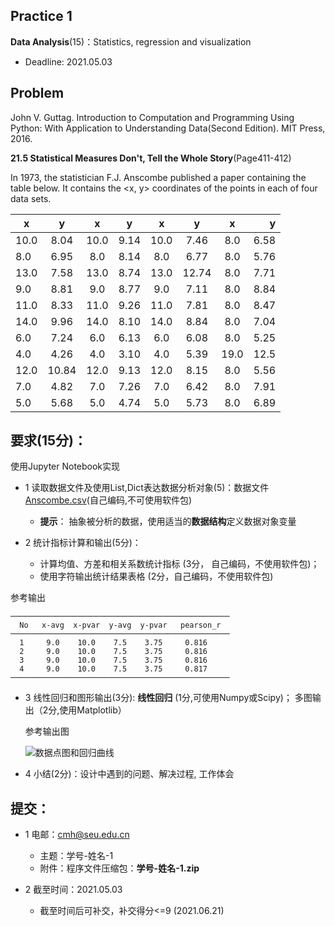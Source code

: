 ## Practice 1

**Data Analysis**(15)：Statistics, regression and visualization

* Deadline: 2021.05.03

## Problem

John V. Guttag. Introduction to Computation and Programming Using Python: With Application to Understanding Data(Second Edition). MIT Press, 2016. 

**21.5 Statistical Measures Don't, Tell the Whole Story**(Page411-412) 
  
In 1973, the statistician F.J. Anscombe published a paper containing the table below. It contains the <x, y> coordinates of the points in each of four data sets.

| x    |   y   |   x   |   y   |   x   |   y   |   x   |    y |
| ---- | :---: | :---: | :---: | :---: | :---: | :---: | ---: |
| 10.0 | 8.04  | 10.0  | 9.14  | 10.0  | 7.46  |  8.0  | 6.58 |
| 8.0  | 6.95  |  8.0  | 8.14  |  8.0  | 6.77  |  8.0  | 5.76 |
| 13.0 | 7.58  | 13.0  | 8.74  | 13.0  | 12.74 |  8.0  | 7.71 |
| 9.0  | 8.81  |  9.0  | 8.77  |  9.0  | 7.11  |  8.0  | 8.84 |
| 11.0 | 8.33  | 11.0  | 9.26  | 11.0  | 7.81  |  8.0  | 8.47 |
| 14.0 | 9.96  | 14.0  | 8.10  | 14.0  | 8.84  |  8.0  | 7.04 |
| 6.0  | 7.24  |  6.0  | 6.13  |  6.0  | 6.08  |  8.0  | 5.25 |
| 4.0  | 4.26  |  4.0  | 3.10  |  4.0  | 5.39  | 19.0  | 12.5 |
| 12.0 | 10.84 | 12.0  | 9.13  | 12.0  | 8.15  |  8.0  | 5.56 |
| 7.0  | 4.82  |  7.0  | 7.26  |  7.0  | 6.42  |  8.0  | 7.91 |
| 5.0  | 5.68  |  5.0  | 4.74  |  5.0  | 5.73  |  8.0  | 6.89 |

## 要求(15分)：

使用Jupyter Notebook实现 
  
* 1 读取数据文件及使用List,Dict表达数据分析对象(5)：数据文件[Anscombe.csv](./Anscombe.csv)(自己编码,不可使用软件包)
  * **提示**： 抽象被分析的数据，使用适当的**数据结构**定义数据对象变量

* 2 统计指标计算和输出(5分)：
    * 计算均值、方差和相关系数统计指标 (3分， 自己编码，不使用软件包)；
    * 使用字符输出统计结果表格 (2分，自己编码，不使用软件包) 

参考输出
```
─────────────────────────────────────────────────
  No   x-avg  x-pvar  y-avg  y-pvar   pearson_r  
─────────────────────────────────────────────────
  1     9.0    10.0    7.5    3.75     0.816 
  2     9.0    10.0    7.5    3.75     0.816 
  3     9.0    10.0    7.5    3.75     0.816 
  4     9.0    10.0    7.5    3.75     0.817 
─────────────────────────────────────────────────
``` 
* 3 线性回归和图形输出(3分): **线性回归**  (1分,可使用Numpy或Scipy)； 多图输出（2分,使用Matplotlib）

   参考输出图
   
   ![数据点图和回归曲线](Anscombe.png)

* 4 小结(2分)：设计中遇到的问题、解决过程, 工作体会

## 提交：

* 1 电邮：cmh@seu.edu.cn 
  * 主题：学号-姓名-1
  * 附件：程序文件压缩包：**学号-姓名-1.zip**

* 2 截至时间：2021.05.03
  *  截至时间后可补交，补交得分<=9 (2021.06.21)





